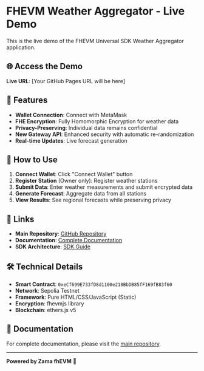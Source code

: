 # FHEVM Weather Aggregator - Live Demo

This is the live demo of the FHEVM Universal SDK Weather Aggregator application.

## 🌐 Access the Demo

**Live URL**: [Your GitHub Pages URL will be here]

## 🚀 Features

- **Wallet Connection**: Connect with MetaMask
- **FHE Encryption**: Fully Homomorphic Encryption for weather data
- **Privacy-Preserving**: Individual data remains confidential
- **New Gateway API**: Enhanced security with automatic re-randomization
- **Real-time Updates**: Live forecast generation

## 📱 How to Use

1. **Connect Wallet**: Click "Connect Wallet" button
2. **Register Station** (Owner only): Register weather stations
3. **Submit Data**: Enter weather measurements and submit encrypted data
4. **Generate Forecast**: Aggregate data from all stations
5. **View Results**: See regional forecasts while preserving privacy

## 🔗 Links

- **Main Repository**: [GitHub Repository](../)
- **Documentation**: [Complete Documentation](../README.md)
- **SDK Architecture**: [SDK Guide](../SDK_ARCHITECTURE.md)

## 🛠️ Technical Details

- **Smart Contract**: `0xeCf699E733fD8d1100e218BbDB85fF169fB83f60`
- **Network**: Sepolia Testnet
- **Framework**: Pure HTML/CSS/JavaScript (Static)
- **Encryption**: fhevmjs library
- **Blockchain**: ethers.js v5

## 📖 Documentation

For complete documentation, please visit the [main repository](../).

---

**Powered by Zama fhEVM** 🔐
